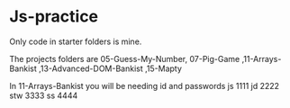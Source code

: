 # Js-practice
Only code in starter folders is mine.

The projects folders are
05-Guess-My-Number, 07-Pig-Game ,11-Arrays-Bankist ,13-Advanced-DOM-Bankist ,15-Mapty

In 11-Arrays-Bankist you will be needing id and passwords
js 1111
jd 2222
stw 3333
ss 4444
